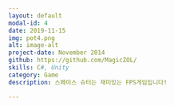 ```yaml
---
layout: default
modal-id: 4
date: 2019-11-15
img: pot4.png
alt: image-alt
project-date: November 2014
github: https://github.com/MagicZOL/
skills: C#, Unity 
category: Game
description: 스페이스 슈터는 재미있는 FPS게임입니다!

---
```

